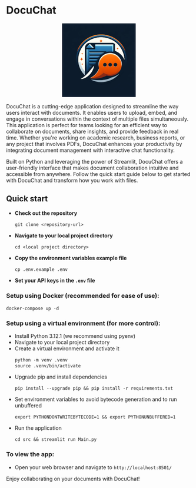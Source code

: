 # DocuChat


<p align="center">
  <img width="200" height="200" src="https://github.com/efhsg/docuchat/blob/main/src/img/logo_small.png">
</p>

DocuChat is a cutting-edge application designed to streamline the way users interact with documents. It enables users to upload, embed, and engage in conversations within the context of multiple files simultaneously. This application is perfect for teams looking for an efficient way to collaborate on documents, share insights, and provide feedback in real time. Whether you're working on academic research, business reports, or any project that involves PDFs, DocuChat enhances your productivity by integrating document management with interactive chat functionality.

Built on Python and leveraging the power of Streamlit, DocuChat offers a user-friendly interface that makes document collaboration intuitive and accessible from anywhere. Follow the quick start guide below to get started with DocuChat and transform how you work with files.

## Quick start

- **Check out the repository**
  ```
  git clone <repository-url>
  ```
- **Navigate to your local project directory**
  ```
  cd <local project directory>
  ```  
- **Copy the environment variables example file**
  ```
  cp .env.example .env
  ```
- **Set your API keys in the `.env` file**


### Setup using Docker (recommended for ease of use):
  ```
  docker-compose up -d
  ```

### Setup using a virtual environment (for more control):
- Install Python 3.12.1 (we recommend using pyenv)
- Navigate to your local project directory
- Create a virtual environment and activate it
  ```
  python -m venv .venv
  source .venv/bin/activate
  ```
- Upgrade pip and install dependencies
  ```
  pip install --upgrade pip && pip install -r requirements.txt
  ```
- Set environment variables to avoid bytecode generation and to run unbuffered
  ```
  export PYTHONDONTWRITEBYTECODE=1 && export PYTHONUNBUFFERED=1
  ```
- Run the application
  ```
  cd src && streamlit run Main.py
  ```

### To view the app:
- Open your web browser and navigate to `http://localhost:8501/`

Enjoy collaborating on your documents with DocuChat!

